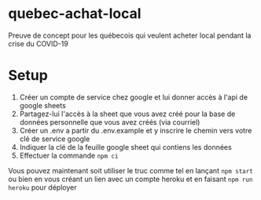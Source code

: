 # quebec-achat-local
Preuve de concept pour les québecois qui veulent acheter local pendant la crise du COVID-19


# Setup

1. Créer un compte de service chez google et lui donner accès à l'api de google sheets
1. Partagez-lui l'accès à la sheet que vous avez créé pour la base de données personnelle que vous avez créés (via courriel)
1. Créer un .env a partir du .env.example et y inscrire le chemin vers votre clé de service google
1. Indiquer la clé de la feuille google sheet qui contiens les données
1. Effectuer la commande `npm ci`

Vous pouvez maintenant soit utiliser le truc comme tel en lançant `npm start` ou bien en vous créant un lien avec un compte heroku et en faisant `npm run heroku` pour déployer
